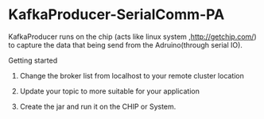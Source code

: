 # KafkaProducer-SerialComm-PA

KafkaProducer runs on the chip (acts like linux system ,http://getchip.com/) to capture the data that being send from the Adruino(through serial IO).

Getting started 

1. Change the broker list from localhost to your remote cluster location

2. Update your topic to more suitable for your application

3. Create the jar and run it on the CHIP or System.

